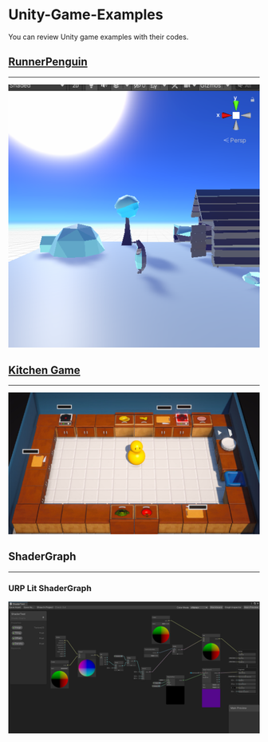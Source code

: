 # Unity-Game-Examples
You can review Unity game examples with their codes.

## [RunnerPenguin](RunnerPenguin)
---
![](images/RunnerPenguin.png)

## [Kitchen Game](https://github.com/w3eydi/Unity-Game-Examples/tree/kitchen_game)
---
![](images/kitchen_chaos.jpg)

## ShaderGraph
---
### URP Lit ShaderGraph

![](images/URP-Shader.png)